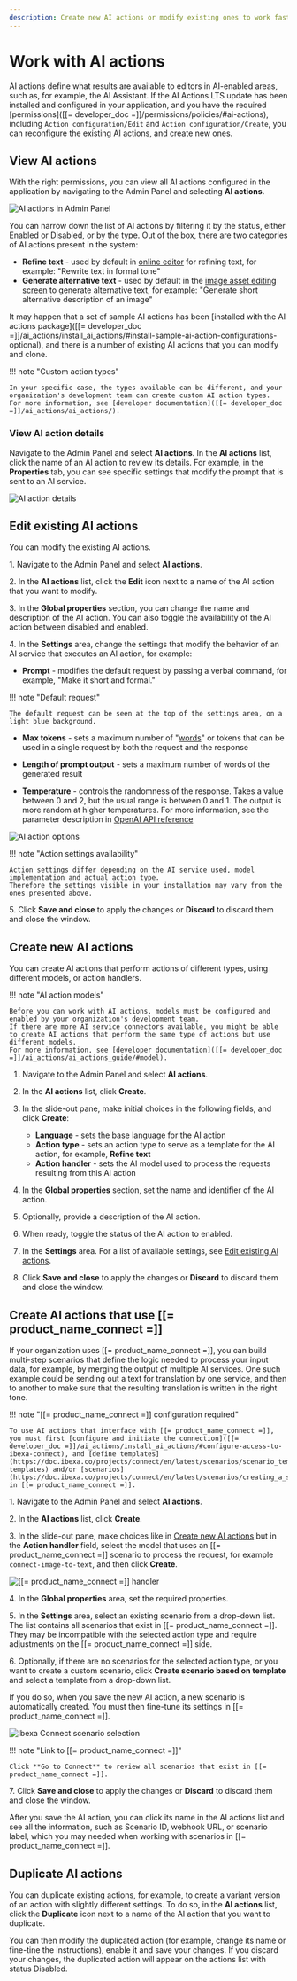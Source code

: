 ```yaml
---
description: Create new AI actions or modify existing ones to work faster and increase creativity.
---
```


# Work with AI actions

AI actions define what results are available to editors in AI-enabled areas, such as, for example, the AI Assistant.
If the AI Actions LTS update has been installed and configured in your application, and you have the required [permissions]([[= developer_doc =]]/permissions/policies/#ai-actions), including `Action configuration/Edit` and `Action configuration/Create`, you can reconfigure the existing AI actions, and create new ones.

## View AI actions

With the right permissions, you can view all AI actions configured in the application by navigating to the Admin Panel and selecting **AI actions**.

![AI actions in Admin Panel](img/ai_actions_list.png)

You can narrow down the list of AI actions by filtering it by the status, either Enabled or Disabled, or by the type.
Out of the box, there are two categories of AI actions present in the system:

- **Refine text** - used by default in [online editor](create_edit_content_items.md#ai-assistant) for refining text, for example: "Rewrite text in formal tone"
- **Generate alternative text** - used by default in the [image asset editing screen](upload_images.md#ai) to generate alternative text, for example: "Generate short alternative description of an image"

It may happen that a set of sample AI actions has been [installed with the AI actions package]([[= developer_doc =]]/ai_actions/install_ai_actions/#install-sample-ai-action-configurations-optional), and there is a number of existing AI actions that you can modify and clone.

!!! note "Custom action types"

    In your specific case, the types available can be different, and your organization's development team can create custom AI action types.
    For more information, see [developer documentation]([[= developer_doc =]]/ai_actions/ai_actions/).

### View AI action details

Navigate to the Admin Panel and select **AI actions**.
In the **AI actions** list, click the name of an AI action to review its details.
For example, in the **Properties** tab, you can see specific settings that modify the prompt that is sent to an AI service.

![AI action details](img/ai_action_details.png)

## Edit existing AI actions

You can modify the existing AI actions.

1\. Navigate to the Admin Panel and select **AI actions**.

2\. In the **AI actions** list, click the **Edit** icon next to a name of the AI action that you want to modify.

3\. In the **Global properties** section, you can change the name and description of the AI action. You can also toggle the availability of the AI action between disabled and enabled.

4\. In the **Settings** area, change the settings that modify the behavior of an AI service that executes an AI action, for example:

- **Prompt** - modifies the default request by passing a verbal command, for example, "Make it short and formal."

!!! note "Default request"

    The default request can be seen at the top of the settings area, on a light blue background.

- **Max tokens** - sets a maximum number of "[words](https://help.openai.com/en/articles/4936856-what-are-tokens-and-how-to-count-them)" or tokens that can be used in a single request by both the request and the response

- **Length of prompt output** -  sets a maximum number of words of the generated result

- **Temperature** - controls the randomness of the response.
Takes a value between 0 and 2, but the usual range is between 0 and 1.
The output is more random at higher temperatures.
For more information, see the parameter description in [OpenAI API reference](https://platform.openai.com/docs/api-reference/chat/create#chat-create-temperature)

![AI action options](img/ai_action_options.png)

!!! note "Action settings availability"

    Action settings differ depending on the AI service used, model implementation and actual action type.
    Therefore the settings visible in your installation may vary from the ones presented above.

5\. Click **Save and close** to apply the changes or **Discard** to discard them and close the window.

## Create new AI actions

You can create AI actions that perform actions of different types, using different models, or action handlers.

!!! note "AI action models"

    Before you can work with AI actions, models must be configured and enabled by your organization's development team.
    If there are more AI service connectors available, you might be able to create AI actions that perform the same type of actions but use different models.
    For more information, see [developer documentation]([[= developer_doc =]]/ai_actions/ai_actions_guide/#model).

1. Navigate to the Admin Panel and select **AI actions**.

1. In the **AI actions** list, click **Create**.

1. In the slide-out pane, make initial choices in the following fields, and click **Create**:

    - **Language** - sets the base language for the AI action
    - **Action type** - sets an action type to serve as a template for the AI action, for example, **Refine text**
    - **Action handler** - sets the AI model used to process the requests resulting from this AI action

1. In the **Global properties** section, set the name and identifier of the AI action.

1. Optionally, provide a description of the AI action.

1. When ready, toggle the status of the AI action to enabled.

1. In the **Settings** area.
For a list of available settings, see [Edit existing AI actions](#edit-existing-ai-actions).

1. Click **Save and close** to apply the changes or **Discard** to discard them and close the window.

## Create AI actions that use [[= product_name_connect =]]

If your organization uses [[= product_name_connect =]], you can build multi-step scenarios that define the logic needed to process your input data, for example, by merging the output of multiple AI services.
One such example could be sending out a text for translation by one service, and then to another to make sure that the resulting translation is written in the right tone.

!!! note "[[= product_name_connect =]] configuration required"

    To use AI actions that interface with [[= product_name_connect =]], you must first [configure and initiate the connection]([[= developer_doc =]]/ai_actions/install_ai_actions/#configure-access-to-ibexa-connect), and [define templates](https://doc.ibexa.co/projects/connect/en/latest/scenarios/scenario_templates/#creating-templates) and/or [scenarios](https://doc.ibexa.co/projects/connect/en/latest/scenarios/creating_a_scenario/) in [[= product_name_connect =]].
    
1\. Navigate to the Admin Panel and select **AI actions**.

2\. In the **AI actions** list, click **Create**.

3\. In the slide-out pane, make choices like in [Create new AI actions](#create-new-ai-actions) but in the **Action handler** field, select the model that uses an [[= product_name_connect =]] scenario to process the request, for example `connect-image-to-text`, and then click **Create**.

![[[= product_name_connect =]] handler](img/ai_action_connect_handler_selection.png)

4\. In the **Global properties** area, set the required properties.

5\. In the **Settings** area, select an existing scenario from a drop-down list.
The list contains all scenarios that exist in [[= product_name_connect =]].
They may be incompatible with the selected action type and require adjustments on the [[= product_name_connect =]] side.

6\. Optionally, if there are no scenarios for the selected action type, or you want to create a custom scenario, click **Create scenario based on template** and select a template from a drop-down list.

If you do so, when you save the new AI action, a new scenario is automatically created.
You must then fine-tune its settings in [[= product_name_connect =]].

![Ibexa Connect scenario selection](img/ai_action_settings_connect.png)

!!! note "Link to [[= product_name_connect =]]"

    Click **Go to Connect** to review all scenarios that exist in [[= product_name_connect =]].

7\. Click **Save and close** to apply the changes or **Discard** to discard them and close the window.

After you save the AI action, you can click its name in the AI actions list and see all the information, such as Scenario ID, webhook URL, or scenario label, which you may needed when working with scenarios in [[= product_name_connect =]]. 

## Duplicate AI actions

You can duplicate existing actions, for example, to create a variant version of an action with slightly different settings.
To do so, in the **AI actions** list, click the **Duplicate** icon next to a name of the AI action that you want to duplicate.

You can then modify the duplicated action (for example, change its name or fine-tine the instructions), enable it and save your changes.
If you discard your changes, the duplicated action will appear on the actions list with status Disabled.
